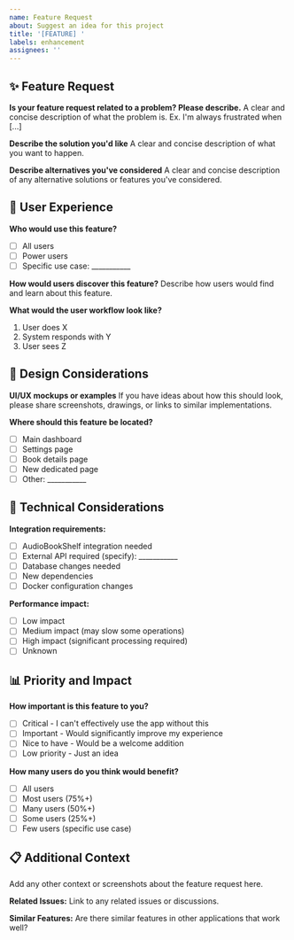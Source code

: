 ```yaml
---
name: Feature Request
about: Suggest an idea for this project
title: '[FEATURE] '
labels: enhancement
assignees: ''
---
```


## ✨ Feature Request

**Is your feature request related to a problem? Please describe.**
A clear and concise description of what the problem is. Ex. I'm always frustrated when [...]

**Describe the solution you'd like**
A clear and concise description of what you want to happen.

**Describe alternatives you've considered**
A clear and concise description of any alternative solutions or features you've considered.

## 📱 User Experience

**Who would use this feature?**
- [ ] All users
- [ ] Power users
- [ ] Specific use case: ___________

**How would users discover this feature?**
Describe how users would find and learn about this feature.

**What would the user workflow look like?**
1. User does X
2. System responds with Y
3. User sees Z

## 🎨 Design Considerations

**UI/UX mockups or examples**
If you have ideas about how this should look, please share screenshots, drawings, or links to similar implementations.

**Where should this feature be located?**
- [ ] Main dashboard
- [ ] Settings page
- [ ] Book details page
- [ ] New dedicated page
- [ ] Other: ___________

## 🔧 Technical Considerations

**Integration requirements:**
- [ ] AudioBookShelf integration needed
- [ ] External API required (specify): ___________
- [ ] Database changes needed
- [ ] New dependencies
- [ ] Docker configuration changes

**Performance impact:**
- [ ] Low impact
- [ ] Medium impact (may slow some operations)
- [ ] High impact (significant processing required)
- [ ] Unknown

## 📊 Priority and Impact

**How important is this feature to you?**
- [ ] Critical - I can't effectively use the app without this
- [ ] Important - Would significantly improve my experience
- [ ] Nice to have - Would be a welcome addition
- [ ] Low priority - Just an idea

**How many users do you think would benefit?**
- [ ] All users
- [ ] Most users (75%+)
- [ ] Many users (50%+)
- [ ] Some users (25%+)
- [ ] Few users (specific use case)

## 📋 Additional Context

Add any other context or screenshots about the feature request here.

**Related Issues:**
Link to any related issues or discussions.

**Similar Features:**
Are there similar features in other applications that work well?